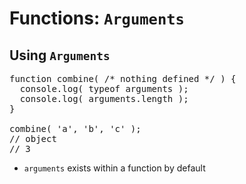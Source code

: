# Functions: `Arguments`
## Using `Arguments`

<pre class="code javascript" >
function combine( /* nothing defined */ ) {
  console.log( typeof arguments );
  console.log( arguments.length );
}

combine( 'a', 'b', 'c' );
// object
// 3
</pre>

* `arguments` exists within a function by default